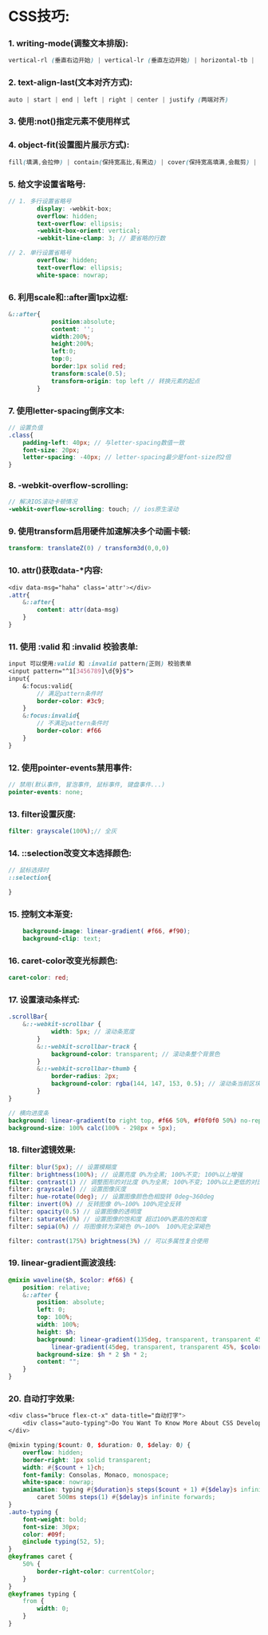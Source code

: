 # CSS技巧:

### 1. writing-mode(调整文本排版):
```scss
vertical-rl (垂直右边开始) | vertical-lr (垂直左边开始) | horizontal-tb |  sideways-rl | sideways-lr (后三个水平排列)
```

### 2. text-align-last(文本对齐方式):
```scss
auto | start | end | left | right | center | justify (两端对齐)
```

### 3. 使用:not()指定元素不使用样式

### 4. object-fit(设置图片展示方式):
```scss
fill(填满,会拉伸) | contain(保持宽高比,有黑边) | cover(保持宽高填满,会裁剪) | none | scale-down(none/contain中的一个)
```

### 5. 给文字设置省略号:
```scss
// 1. 多行设置省略号
        display: -webkit-box;
		overflow: hidden;
		text-overflow: ellipsis;
		-webkit-box-orient: vertical;
		-webkit-line-clamp: 3; // 要省略的行数

// 2. 单行设置省略号
        overflow: hidden;
		text-overflow: ellipsis;
		white-space: nowrap;
```

### 6. 利用scale和::after画1px边框:
```scss
&::after{
			position:absolute;
			content: '';
			width:200%;
			height:200%;
			left:0;
			top:0;
			border:1px solid red;
			transform:scale(0.5);
			transform-origin: top left // 转换元素的起点
		}
```

### 7. 使用letter-spacing倒序文本:
```scss
// 设置负值
.class{
    padding-left: 40px; // 与letter-spacing数值一致
	font-size: 20px;
	letter-spacing: -40px; // letter-spacing最少是font-size的2倍
}
```

### 8. -webkit-overflow-scrolling:
```scss
// 解决IOS滚动卡顿情况
-webkit-overflow-scrolling: touch; // ios原生滚动
```

### 9. 使用transform启用硬件加速解决多个动画卡顿:
```scss
transform: translateZ(0) / transform3d(0,0,0)
```

### 10. attr()获取data-*内容:
```scss
<div data-msg="haha" class='attr'></div>
.attr{
    &::after{
        content: attr(data-msg)
    }
}
```

### 11. 使用 :valid 和 :invalid 校验表单:
```scss
input 可以使用:valid 和 :invalid pattern(正则) 校验表单
<input pattern="^1[3456789]\d{9}$">
input{
    &:focus:valid{
        // 满足pattern条件时
        border-color: #3c9;
    }
    &:focus:invalid{
        // 不满足pattern条件时
        border-color: #f66
    }
}
```

### 12. 使用pointer-events禁用事件:
```scss
// 禁用(默认事件, 冒泡事件, 鼠标事件, 键盘事件...)
pointer-events: none;
```

### 13. filter设置灰度:
```scss
filter: grayscale(100%);// 全灰
```

### 14. ::selection改变文本选择颜色:
```scss
// 鼠标选择时
::selection{

}
```

### 15. 控制文本渐变:
```scss
    background-image: linear-gradient( #f66, #f90);
	background-clip: text;
```

### 16. caret-color改变光标颜色:
```scss
caret-color: red;
```

### 17. 设置滚动条样式:
```scss
.scrollBar{
    &::-webkit-scrollbar {
			width: 5px; // 滚动条宽度
		}
		&::-webkit-scrollbar-track {
			background-color: transparent; // 滚动条整个背景色
		}
		&::-webkit-scrollbar-thumb {
			border-radius: 2px;
			background-color: rgba(144, 147, 153, 0.5); // 滚动条当前区块颜色
		}
}

// 横向进度条
background: linear-gradient(to right top, #f66 50%, #f0f0f0 50%) no-repeat;
background-size: 100% calc(100% - 298px + 5px);
```

### 18. filter滤镜效果:
```scss
filter: blur(5px); // 设置模糊度
filter: brightness(100%); // 设置亮度 0%为全黑; 100%不变; 100%以上增强
filter: contrast(1) // 调整图形的对比度 0%为全黑; 100%不变; 100%以上更低的对比
filter: grayscale() // 设置图像灰度
filter: hue-rotate(0deg); // 设置图像颜色色相旋转 0deg~360deg
filter: invert(0%) // 反转图像 0%~100% 100%完全反转
filter: opacity(0.5) // 设置图像的透明度 
filter: saturate(0%) // 设置图像的饱和度 超过100%更高的饱和度
filter: sepia(0%) // 将图像转为深褐色 0%~100%  100%完全深褐色

filter: contrast(175%) brightness(3%) // 可以多属性复合使用
```

### 19. linear-gradient画波浪线:
```scss
@mixin waveline($h, $color: #f66) {
	position: relative;
	&::after {
		position: absolute;
		left: 0;
		top: 100%;
		width: 100%;
		height: $h;
		background: linear-gradient(135deg, transparent, transparent 45%, $color, transparent 55%, transparent 100%),
			linear-gradient(45deg, transparent, transparent 45%, $color, transparent 55%, transparent 100%);
		background-size: $h * 2 $h * 2;
		content: "";
	}
}
```

### 20. 自动打字效果:
```scss
<div class="bruce flex-ct-x" data-title="自动打字">
	<div class="auto-typing">Do You Want To Know More About CSS Development Skill</div>
</div>

@mixin typing($count: 0, $duration: 0, $delay: 0) {
	overflow: hidden;
	border-right: 1px solid transparent;
	width: #{$count + 1}ch;
	font-family: Consolas, Monaco, monospace;
	white-space: nowrap;
	animation: typing #{$duration}s steps($count + 1) #{$delay}s infinite backwards,
		caret 500ms steps(1) #{$delay}s infinite forwards;
}
.auto-typing {
	font-weight: bold;
	font-size: 30px;
	color: #09f;
	@include typing(52, 5);
}
@keyframes caret {
	50% {
		border-right-color: currentColor;
	}
}
@keyframes typing {
	from {
		width: 0;
	}
}
```
